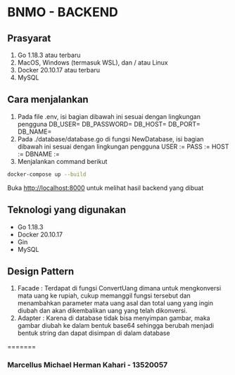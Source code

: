 # BNMO - BACKEND

## Prasyarat
1. Go 1.18.3 atau terbaru
2. MacOS, Windows (termasuk WSL), dan / atau Linux
3. Docker 20.10.17 atau terbaru
4. MySQL

## Cara menjalankan
1. Pada file .env, isi bagian dibawah ini sesuai dengan lingkungan pengguna
DB_USER=
DB_PASSWORD=
DB_HOST=
DB_PORT=
DB_NAME=
2. Pada ./database/database.go di fungsi NewDatabase, isi bagian dibawah ini sesuai dengan lingkungan pengguna
    USER := 
    PASS := 
    HOST :=
    DBNAME := 
3. Menjalankan command berikut

```bash
docker-compose up --build    
```

Buka [http://localhost:8000](http://localhost:8000) untuk melihat hasil backend yang dibuat

## Teknologi yang digunakan

- Go 1.18.3
- Docker 20.10.17
- Gin
- MySQL

## Design Pattern
1. Facade : Terdapat di fungsi ConvertUang dimana untuk mengkonversi mata uang ke rupiah, cukup memanggil fungsi tersebut dan menambahkan parameter mata uang asal dan total uang yang ingin diubah dan akan dikembalikan uang yang telah dikonversi.
2. Adapter : Karena di database tidak bisa menyimpan gambar, maka gambar diubah ke dalam bentuk base64 sehingga berubah menjadi bentuk string dan dapat disimpan di dalam database

=======
### Marcellus Michael Herman Kahari - 13520057

